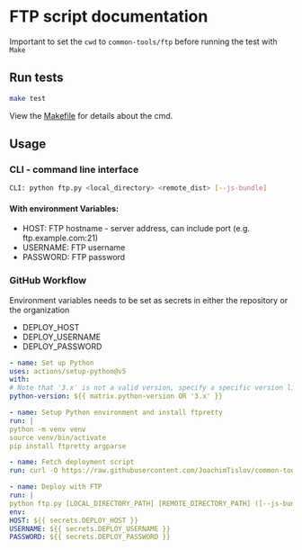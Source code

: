 # FTP script documentation

Important to set the `cwd` to `common-tools/ftp` before running the test with `Make`

## Run tests

```bash
make test
```

View the [Makefile](Makefile) for details about the cmd.

## Usage

### CLI - command line interface

```bash
CLI: python ftp.py <local_directory> <remote_dist> [--js-bundle]
```

#### With environment Variables:

- HOST: FTP hostname - server address, can include port (e.g. ftp.example.com:21)
- USERNAME: FTP username
- PASSWORD: FTP password

### GitHub Workflow

Environment variables needs to be set as secrets in either the repository or the organization
- DEPLOY_HOST
- DEPLOY_USERNAME
- DEPLOY_PASSWORD
```yaml
- name: Set up Python
uses: actions/setup-python@v5
with:
# Note that '3.x' is not a valid version, specify a specific version like 3.11
python-version: ${{ matrix.python-version OR '3.x' }}

- name: Setup Python environment and install ftpretty
run: |
python -m venv venv
source venv/bin/activate
pip install ftpretty argparse

- name: Fetch deployment script
run: curl -O https://raw.githubusercontent.com/JoachimTislov/common-tools/main/ftp/ftp_client.py

- name: Deploy with FTP
run: |
python ftp.py [LOCAL_DIRECTORY_PATH] [REMOTE_DIRECTORY_PATH] ([--js-bundle] - if you want to delete existing assets folder for JS bundles, see lines 81 to 97)
env:
HOST: ${{ secrets.DEPLOY_HOST }}
USERNAME: ${{ secrets.DEPLOY_USERNAME }}
PASSWORD: ${{ secrets.DEPLOY_PASSWORD }}
```
